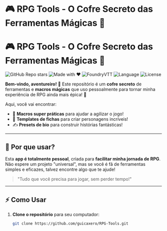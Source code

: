 # 🎮 **RPG Tools** - O Cofre Secreto das Ferramentas Mágicas 🐉
# 🎮 RPG Tools - O Cofre Secreto das Ferramentas Mágicas 🐉

![GitHub Repo stars](https://img.shields.io/github/stars/guicaxero/RPG-Tools?style=social)
![Made with ❤️](https://img.shields.io/badge/Made%20with-%E2%9D%A4-red)
![FoundryVTT](https://img.shields.io/badge/FoundryVTT-Tools-blue)
![Language](https://img.shields.io/badge/Language-Javascript-yellow)
![License](https://img.shields.io/badge/License-MIT-green)

**Bem-vindo, aventureiro!** 🔮 Este repositório é um **cofre secreto** de ferramentas e **macros mágicas** que uso pessoalmente para tornar minha experiência de RPG ainda mais épica! 🚀

Aqui, você vai encontrar:

- 🔧 **Macros super práticas** para ajudar a agilizar o jogo!
- 📜 **Templates de fichas** para criar personagens incríveis!
- ✍️ **Presets de bio** para construir histórias fantásticas!

---

## 🚀 **Por que usar?**

Esta **app é totalmente pessoal**, criada para **facilitar minha jornada de RPG**. Não espere um projeto "universal", mas se você é fã de ferramentas simples e eficazes, talvez encontre algo que te ajude!

> "Tudo que você precisa para jogar, sem perder tempo!"

---

## ⚡ **Como Usar** 

1. **Clone o repositório** para seu computador:
   ```bash
   git clone https://github.com/guicaxero/RPG-Tools.git
